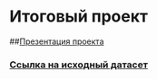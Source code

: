 # Итоговый проект
##[Презентация проекта](https://docs.google.com/presentation/d/1BOF2bAj3A5d8rhA1dww4qKlC-AGuzp509kCH9BosUOs/edit?usp=sharing)
### [Ссылка на исходный датасет](https://www.kaggle.com/datasets/nelgiriyewithana/new-york-housing-market/data#)

